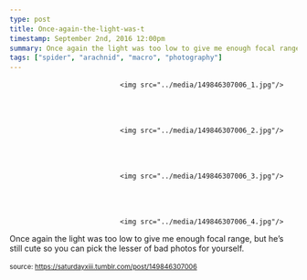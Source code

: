 ```yaml
---
type: post
title: Once-again-the-light-was-t
timestamp: September 2nd, 2016 12:00pm
summary: Once again the light was too low to give me enough focal range but he’s still cute so you can pick the lesser of bad photos for yourselfp 
tags: ["spider", "arachnid", "macro", "photography"]
---
```



                               <img src="../media/149846307006_1.jpg"/>
                           

                                                                                                                           

                               <img src="../media/149846307006_2.jpg"/>
                           

                                                                                                                           

                               <img src="../media/149846307006_3.jpg"/>
                           

                                                                                                                           

                               <img src="../media/149846307006_4.jpg"/>
                           

                                                                                                                      
Once again the light was too low to give me enough focal range, but he’s still cute so you can pick the lesser of bad photos for yourself.
 
                                    
                
                
                
                
                                
<small>source: https://saturdayxiii.tumblr.com/post/149846307006</small>